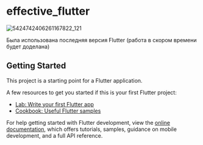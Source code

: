 # effective_flutter

![5424742406261167822_121](https://github.com/RoGad/effective_flutter/assets/83944231/c472e207-c2d9-40ae-be7f-2d12e521cae0)

Была использована последняя версия Flutter
(работа в скором времени будет доделана)

## Getting Started

This project is a starting point for a Flutter application.

A few resources to get you started if this is your first Flutter project:

- [Lab: Write your first Flutter app](https://docs.flutter.dev/get-started/codelab)
- [Cookbook: Useful Flutter samples](https://docs.flutter.dev/cookbook)

For help getting started with Flutter development, view the
[online documentation](https://docs.flutter.dev/), which offers tutorials,
samples, guidance on mobile development, and a full API reference.
